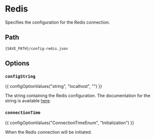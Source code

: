 # Redis
Specifies the configuration for the Redis connection.

## Path
`{SAVE_PATH}/config-redis.json`

## Options

### `configString`
{{ configOptionValues("string", "localhost", "") }}

The string containing the Redis configuration. The documentation for the string is available [here](https://stackexchange.github.io/StackExchange.Redis/Configuration).

### `connectionTime`
{{ configOptionValues("ConnectionTimeEnum", "Initialization") }}

When the Redis connection will be initiated.

